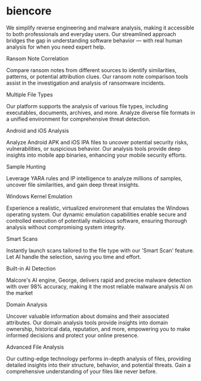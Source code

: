 # biencore
We simplify reverse engineering and malware analysis, making it accessible to both professionals and everyday users. Our streamlined approach bridges the gap in understanding software behavior — with real human analysis for when you need expert help.


Ransom Note Correlation

Compare ransom notes from different sources to identify similarities, patterns, or potential attribution clues. Our ransom note comparison tools assist in the investigation and analysis of ransomware incidents.

Multiple File Types

Our platform supports the analysis of various file types, including executables, documents, archives, and more. Analyze diverse file formats in a unified environment for comprehensive threat detection.

Android and iOS Analysis

Analyze Android APK and iOS IPA files to uncover potential security risks, vulnerabilities, or suspicious behavior. Our analysis tools provide deep insights into mobile app binaries, enhancing your mobile security efforts.

Sample Hunting

Leverage YARA rules and IP intelligence to analyze millions of samples, uncover file similarities, and gain deep threat insights.

Windows Kernel Emulation

Experience a realistic, virtualized environment that emulates the Windows operating system. Our dynamic emulation capabilities enable secure and controlled execution of potentially malicious software, ensuring thorough analysis without compromising system integrity.

Smart Scans

Instantly launch scans tailored to the file type with our 'Smart Scan' feature. Let AI handle the selection, saving you time and effort.

Built-in AI Detection

Malcore's AI engine, George, delivers rapid and precise malware detection with over 98% accuracy, making it the most reliable malware analysis AI on the market

Domain Analysis

Uncover valuable information about domains and their associated attributes. Our domain analysis tools provide insights into domain ownership, historical data, reputation, and more, empowering you to make informed decisions and protect your online presence.

Advanced File Analysis

Our cutting-edge technology performs in-depth analysis of files, providing detailed insights into their structure, behavior, and potential threats. Gain a comprehensive understanding of your files like never before.
